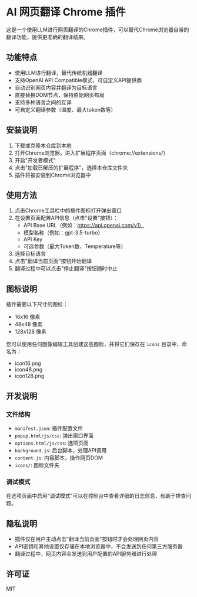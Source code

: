 # AI 网页翻译 Chrome 插件

这是一个使用LLM进行网页翻译的Chrome插件，可以替代Chrome浏览器自带的翻译功能，提供更准确的翻译结果。

## 功能特点

- 使用LLM进行翻译，替代传统机器翻译
- 支持OpenAI API Compatible模式，可自定义API提供商
- 自动识别网页内容并翻译为目标语言
- 直接替换DOM节点，保持原始网页布局
- 支持多种语言之间的互译
- 可自定义翻译参数（温度、最大token数等）

## 安装说明

1. 下载或克隆本仓库到本地
2. 打开Chrome浏览器，进入扩展程序页面（chrome://extensions/）
3. 开启"开发者模式"
4. 点击"加载已解压的扩展程序"，选择本仓库文件夹
5. 插件将被安装到Chrome浏览器中

## 使用方法

1. 点击Chrome工具栏中的插件图标打开弹出窗口
2. 在设置页面配置API信息（点击"设置"按钮）：
   - API Base URL（例如：https://api.openai.com/v1）
   - 模型名称（例如：gpt-3.5-turbo）
   - API Key
   - 可选参数（最大Token数、Temperature等）
3. 选择目标语言
4. 点击"翻译当前页面"按钮开始翻译
5. 翻译过程中可以点击"停止翻译"按钮随时中止

## 图标说明

插件需要以下尺寸的图标：
- 16x16 像素
- 48x48 像素
- 128x128 像素

您可以使用任何图像编辑工具创建这些图标，并将它们保存在 `icons` 目录中，命名为：
- icon16.png
- icon48.png
- icon128.png

## 开发说明

### 文件结构

- `manifest.json`: 插件配置文件
- `popup.html/js/css`: 弹出窗口界面
- `options.html/js/css`: 选项页面
- `background.js`: 后台脚本，处理API调用
- `content.js`: 内容脚本，操作网页DOM
- `icons/`: 图标文件夹

### 调试模式

在选项页面中启用"调试模式"可以在控制台中查看详细的日志信息，有助于排查问题。

## 隐私说明

- 插件仅在用户主动点击"翻译当前页面"按钮时才会处理网页内容
- API密钥和其他设置仅存储在本地浏览器中，不会发送到任何第三方服务器
- 翻译过程中，网页内容会发送到用户配置的API服务器进行处理

## 许可证

MIT
